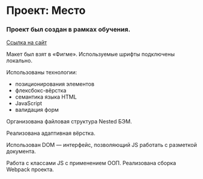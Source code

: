 # Проект: Место

### Проект был создан в рамках обучения.

[Ссылка на сайт](https://innasof.github.io/mesto/)

Макет был взят в «Фигме».
Используемые шрифты подключены локально.

Использованы технологии:
- позиционирования элементов
- флексбокс-вёрстка
- семантика языка HTML
- JavaScript
- валидация форм

Организована файловая структура Nested БЭМ.

Реализована адаптивная вёрстка.

Использован DOM — интерфейс, позволяющий JS работать с
разметкой документа.

Работа с классами JS c применением ООП.
Реализована сборка Webpack проекта.